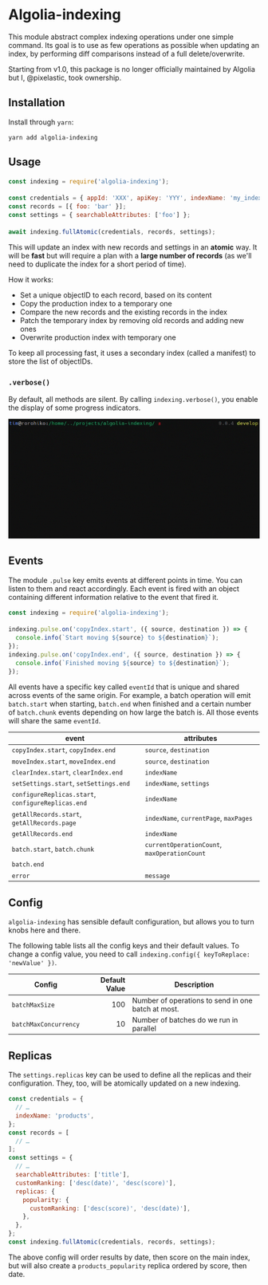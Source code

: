 # Algolia-indexing

This module abstract complex indexing operations under one simple command. Its
goal is to use as few operations as possible when updating an index, by
performing diff comparisons instead of a full delete/overwrite.

Starting from v1.0, this package is no longer officially maintained by Algolia
but I, @pixelastic, took ownership.

## Installation

Install through `yarn`:

```shell
yarn add algolia-indexing
```

## Usage

```javascript
const indexing = require('algolia-indexing');

const credentials = { appId: 'XXX', apiKey: 'YYY', indexName: 'my_index' };
const records = [{ foo: 'bar' }];
const settings = { searchableAttributes: ['foo'] };

await indexing.fullAtomic(credentials, records, settings);
```

This will update an index with new records and settings in an **atomic**
way. It will be **fast** but will require a plan with a **large number of
records** (as we'll need to duplicate the index for a short period of time).

How it works:

- Set a unique objectID to each record, based on its content
- Copy the production index to a temporary one
- Compare the new records and the existing records in the index
- Patch the temporary index by removing old records and adding new ones
- Overwrite production index with temporary one

To keep all processing fast, it uses a secondary index (called a manifest) to
store the list of objectIDs.

### `.verbose()`

By default, all methods are silent. By calling `indexing.verbose()`, you enable
the display of some progress indicators.

![Example of a Full Atomic][1]

## Events

The module `.pulse` key emits events at different points in time. You can listen
to them and react accordingly. Each event is fired with an object containing
different information relative to the event that fired it.

```javascript
const indexing = require('algolia-indexing');

indexing.pulse.on('copyIndex.start', ({ source, destination }) => {
  console.info(`Start moving ${source} to ${destination}`);
});
indexing.pulse.on('copyIndex.end', ({ source, destination }) => {
  console.info(`Finished moving ${source} to ${destination}`);
});
```

All events have a specific key called `eventId` that is unique and shared across
events of the same origin. For example, a batch operation will emit
`batch.start` when starting, `batch.end` when finished and a certain number of
`batch.chunk` events depending on how large the batch is. All those events will
share the same `eventId`.

| event                                              | attributes                                   |
| -------------------------------------------------- | -------------------------------------------- |
| `copyIndex.start`, `copyIndex.end`                 | `source`, `destination`                      |
| `moveIndex.start`, `moveIndex.end`                 | `source`, `destination`                      |
| `clearIndex.start`, `clearIndex.end`               | `indexName`                                  |
| `setSettings.start`, `setSettings.end`             | `indexName`, `settings`                      |
| `configureReplicas.start`, `configureReplicas.end` | `indexName`                                  |
| `getAllRecords.start`, `getAllRecords.page`        | `indexName`, `currentPage`, `maxPages`       |
| `getAllRecords.end`                                | `indexName`                                  |
| `batch.start`, `batch.chunk`                       | `currentOperationCount`, `maxOperationCount` |
| `batch.end`                                        |                                              |
| `error`                                            | `message`                                    |

## Config

`algolia-indexing` has sensible default configuration, but allows you to turn
knobs here and there.

The following table lists all the config keys and their default values. To
change a config value, you need to call `indexing.config({ keyToReplace: 'newValue' })`.

| Config                | Default Value | Description                                        |
| --------------------- | ------------: | -------------------------------------------------- |
| `batchMaxSize`        |           100 | Number of operations to send in one batch at most. |
| `batchMaxConcurrency` |            10 | Number of batches do we run in parallel            |

## Replicas

The `settings.replicas` key can be used to define all the replicas and their
configuration. They, too, will be atomically updated on a new indexing.

```javascript
const credentials = {
  // …
  indexName: 'products',
};
const records = [
  // …
];
const settings = {
  // …
  searchableAttributes: ['title'],
  customRanking: ['desc(date)', 'desc(score)'],
  replicas: {
    popularity: {
      customRanking: ['desc(score)', 'desc(date)'],
    },
  },
};
const indexing.fullAtomic(credentials, records, settings);
```

The above config will order results by date, then score on the main index, but
will also create a `products_popularity` replica ordered by score, then date.

[1]: ./.github/full-atomic.gif
